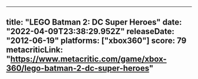 
---
title: "LEGO Batman 2: DC Super Heroes"
date: "2022-04-09T23:38:29.952Z"
releaseDate: "2012-06-19"
platforms: ["xbox360"]
score: 79
metacriticLink: "https://www.metacritic.com/game/xbox-360/lego-batman-2-dc-super-heroes"
---
